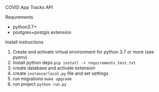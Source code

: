 COVID App Tracks API

Requrements
- python3.7+
- postgres+postgis extension


Install instructions

1. Create and activate virtual environment for python 3.7 or more (see pyenv)
2. Install python deps `pip install -r requirements_test.txt`
3. create database and activate extension
4. create `instance/local.py` file and set settings
5. run migrations `make upgrade`
6. run project `python run.py`

